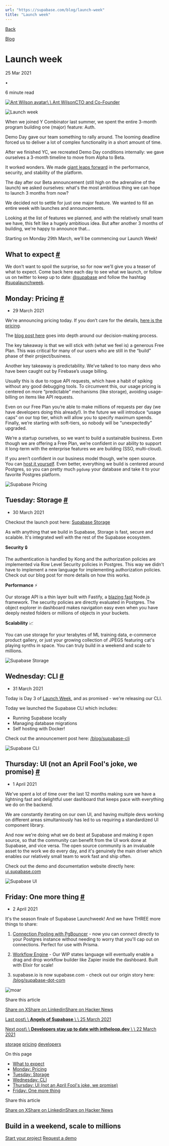 ```yaml
---
url: "https://supabase.com/blog/launch-week"
title: "Launch week"
---
```


[Back](https://supabase.com/blog)

[Blog](https://supabase.com/blog)

# Launch week

25 Mar 2021

•

6 minute read

[![Ant Wilson avatar](https://supabase.com/_next/image?url=https%3A%2F%2Fgithub.com%2Fawalias.png&w=96&q=75&dpl=dpl_7FY8EmFQ6G3YqautJ4Fvh1viLnvu)\\
\\
Ant WilsonCTO and Co-Founder](https://github.com/awalias)

![Launch week](https://supabase.com/_next/image?url=%2Fimages%2Fblog%2Fsupabase-launch-week.png&w=3840&q=100&dpl=dpl_7FY8EmFQ6G3YqautJ4Fvh1viLnvu)

When we joined Y Combinator last summer, we spent the entire 3-month program building one (major) feature: Auth.

Demo Day gave our team something to rally around. The looming deadline forced us to deliver a lot of complex functionality in a short amount of time.

After we finished YC, we recreated Demo Day conditions internally: we gave ourselves a 3-month timeline to move from Alpha to Beta.

It worked wonders. We made [giant leaps forward](https://supabase.com/beta) in the performance, security, and
stability of the platform.

The day after our Beta announcement (still high on the adrenaline of the launch) we asked ourselves:
what's the most ambitious thing we can hope to launch 3 months from now?

We decided not to settle for just one major feature. We wanted to fill an entire week with launches and announcements.

Looking at the list of features we planned, and with the relatively small team we have, this felt like a hugely ambitious idea.
But after another 3 months of building, we're happy to announce that...

Starting on Monday 29th March, we'll be commencing our Launch Week!

## What to expect [\#](https://supabase.com/blog/launch-week\#what-to-expect)

We don't want to spoil the surprise, so for now we'll give you a teaser of what to expect. Come back here each day to see what we launch,
or follow us on twitter to keep up to date: [@supabase](https://twitter.com/supabase) and follow the hashtag [#supalaunchweek](https://twitter.com/hashtag/supalaunchweek).

## Monday: Pricing [\#](https://supabase.com/blog/launch-week\#monday-pricing)

- 29 March 2021

We're announcing pricing today. If you don’t care for the details, [here is the pricing](https://supabase.com/pricing).

The [blog post here](https://supabase.com/blog/pricing) goes into depth around our decision-making process.

The key takeaway is that we will stick with (what we feel is) a generous Free Plan. This was critical for many of our users who are still in the “build” phase of their project/business.

Another key takeaway is predictability. We’ve talked to too many devs who have been caught out by Firebase’s usage billing.

Usually this is due to rogue API requests, which have a habit of spiking without any good debugging tools. To circumvent this, our usage pricing is centered on more “predictable” mechanisms (like storage), avoiding usage-billing on items like API requests.

Even on our Free Plan you’re able to make millions of requests per day (we have developers doing this already!). In the future we will introduce “usage caps” on our top tier, which will allow you to specify maximum spends. Finally, we’re starting with soft-tiers, so nobody will be “unexpectedly” upgraded.

We’re a startup ourselves, so we want to build a sustainable business. Even though we are offering a Free Plan, we’re confident in our ability to support it long-term with the enterprise features we are building (SSO, multi-cloud).

If you aren’t confident in our business model though, we’re open source. You can [host it yourself](https://github.com/supabase/supabase/tree/master/docker). Even better, everything we build is centered around Postgres, so you can pretty much `pgdump` your database and take it to your favorite Postgres platform.

![Supabase Pricing](https://supabase.com/_next/image?url=%2Fimages%2Fblog%2Flaunch-week%2Fbernie-1.png&w=3840&q=75&dpl=dpl_7FY8EmFQ6G3YqautJ4Fvh1viLnvu)

## Tuesday: Storage [\#](https://supabase.com/blog/launch-week\#tuesday-storage)

- 30 March 2021

Checkout the launch post here: [Supabase Storage](https://supabase.com/blog/supabase-storage)

As with anything that we build in Supabase, Storage is fast, secure and scalable. It's integrated well with the rest of the Supabase ecosystem.

**Security** 🔒

The authentication is handled by Kong and the authorization policies are implemented via Row Level Security policies in Postgres. This way we didn't have to implement a new language for implementing authorization policies. Check out our blog post for more details on how this works.

**Performance** ⚡️

Our storage API is a thin layer built with Fastify, a [blazing fast](https://www.fastify.io/benchmarks/) Node.js framework. The security policies are directly evaluated in Postgres. The object explorer in dashboard makes navigation easy even when you have deeply nested folders or millions of objects in your buckets.

**Scalability** 📈

You can use storage for your terabytes of ML training data, e-commerce product gallery, or just your growing collection of JPEGS featuring cat's playing synths in space. You can truly build in a weekend and scale to millions.

![Supabase Storage](https://supabase.com/_next/image?url=%2Fimages%2Fblog%2Flaunch-week%2Fbernie-2.png&w=3840&q=75&dpl=dpl_7FY8EmFQ6G3YqautJ4Fvh1viLnvu)

## Wednesday: CLI [\#](https://supabase.com/blog/launch-week\#wednesday-cli)

- 31 March 2021

Today is Day 3 of [Launch Week](https://supabase.com/blog/launch-week), and as promised - we're releasing our CLI.

Today we launched the Supabase CLI which includes:

- Running Supabase locally
- Managing database migrations
- Self hosting with Docker!

Check out the announcement post here: [/blog/supabase-cli](https://supabase.com/blog/supabase-cli)

![Supabase CLI](https://supabase.com/_next/image?url=%2Fimages%2Fblog%2Flaunch-week%2Fbernie-3.png&w=3840&q=75&dpl=dpl_7FY8EmFQ6G3YqautJ4Fvh1viLnvu)

## Thursday: UI (not an April Fool's joke, we promise) [\#](https://supabase.com/blog/launch-week\#thursday-ui-not-an-april-fools-joke-we-promise)

- 1 April 2021

We've spent a lot of time over the last 12 months making sure we have a lightning fast and delightful user dashboard that keeps pace with everything we do on the backend.

We are constantly iterating on our own UI, and having multiple devs working on different areas simultaniously has led to us requiring a standardized UI component library.

And now we're doing what we do best at Supabase and making it open source, so that the community can benefit from the UI work done at Supabase, and vice versa. The open source community is an invaluable asset to the work we do every day, and it's genuinely the main driver which enables our relatively small team to work fast and ship often.

Check out the demo and documentation website directly here: [ui.supabase.com](https://ui.supabase.com/)

![Supabase UI](https://supabase.com/_next/image?url=%2Fimages%2Fblog%2Flaunch-week%2Fbernie-4.png&w=3840&q=75&dpl=dpl_7FY8EmFQ6G3YqautJ4Fvh1viLnvu)

## Friday: One more thing [\#](https://supabase.com/blog/launch-week\#friday-one-more-thing)

- 2 April 2021

It's the season finale of Supabase Launchweek! And we have THREE more things to share:

1. [Connection Pooling with PgBouncer](https://supabase.com/blog/supabase-pgbouncer) \- now you can connect directly to your Postgres instance without needing to worry that you'll cap out on connections. Perfect for use with Prisma.

2. [Workflow Engine](https://supabase.com/blog/supabase-workflows) \- Our WIP states language will eventually enable a drag and drop workflow builder like Zapier inside the dashboard. Built with Elixir for scale!

3. supabase.io is now supabase.com - check out our origin story here: [/blog/supabase-dot-com](https://supabase.com/blog/supabase-dot-com)


![moar](https://supabase.com/_next/image?url=%2Fimages%2Fblog%2Flaunch-week%2Fbernie-5.png&w=3840&q=75&dpl=dpl_7FY8EmFQ6G3YqautJ4Fvh1viLnvu)

Share this article

[Share on X](https://twitter.com/intent/tweet?url=https%3A%2F%2Fsupabase.com%2Fblog%2Flaunch-week&text=Launch%20week)[Share on Linkedin](https://www.linkedin.com/shareArticle?url=https%3A%2F%2Fsupabase.com%2Fblog%2Flaunch-week&text=Launch%20week)[Share on Hacker News](https://news.ycombinator.com/submitlink?u=https%3A%2F%2Fsupabase.com%2Fblog%2Flaunch-week&t=Launch%20week)

[Last post\\
\\
**Angels of Supabase** \\
\\
25 March 2021](https://supabase.com/blog/angels-of-supabase)

[Next post\\
\\
**Developers stay up to date with intheloop.dev** \\
\\
22 March 2021](https://supabase.com/blog/In-The-Loop)

[storage](https://supabase.com/blog/tags/storage) [pricing](https://supabase.com/blog/tags/pricing) [developers](https://supabase.com/blog/tags/developers)

On this page

- [What to expect](https://supabase.com/blog/launch-week#what-to-expect)
- [Monday: Pricing](https://supabase.com/blog/launch-week#monday-pricing)
- [Tuesday: Storage](https://supabase.com/blog/launch-week#tuesday-storage)
- [Wednesday: CLI](https://supabase.com/blog/launch-week#wednesday-cli)
- [Thursday: UI (not an April Fool's joke, we promise)](https://supabase.com/blog/launch-week#thursday-ui-not-an-april-fools-joke-we-promise)
- [Friday: One more thing](https://supabase.com/blog/launch-week#friday-one-more-thing)

Share this article

[Share on X](https://twitter.com/intent/tweet?url=https%3A%2F%2Fsupabase.com%2Fblog%2Flaunch-week&text=Launch%20week)[Share on Linkedin](https://www.linkedin.com/shareArticle?url=https%3A%2F%2Fsupabase.com%2Fblog%2Flaunch-week&text=Launch%20week)[Share on Hacker News](https://news.ycombinator.com/submitlink?u=https%3A%2F%2Fsupabase.com%2Fblog%2Flaunch-week&t=Launch%20week)

## Build in a weekend, scale to millions

[Start your project](https://supabase.com/dashboard) [Request a demo](https://supabase.com/contact/sales)